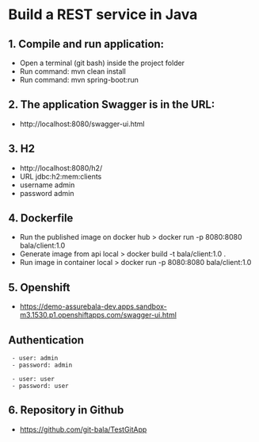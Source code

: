 # Build a REST service in Java

## 1. Compile and run application:
 - Open a terminal (git bash) inside the project folder
 - Run command: mvn clean install
 - Run command: mvn spring-boot:run

## 2. The application Swagger is in the URL: 
 - http://localhost:8080/swagger-ui.html

## 3. H2
 - http://localhost:8080/h2/
 - URL jdbc:h2:mem:clients
 - username admin
 - password admin

## 4. Dockerfile
 - Run the published image on docker hub > docker run -p 8080:8080 bala/client:1.0
 - Generate image from api local > docker build -t bala/client:1.0 .
 - Run image in container local > docker run -p 8080:8080 bala/client:1.0
 
## 5. Openshift
 - https://demo-assurebala-dev.apps.sandbox-m3.1530.p1.openshiftapps.com/swagger-ui.html
## Authentication
	 - user: admin
	 - password: admin

	 - user: user
	 - password: user
 
## 6. Repository in Github
 - https://github.com/git-bala/TestGitApp
 
 

